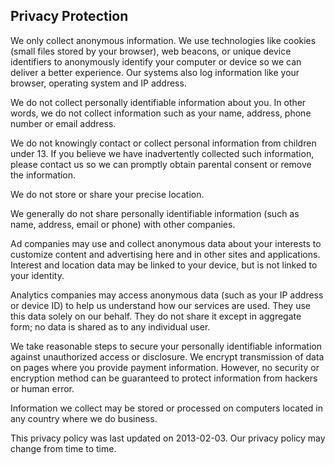 ## Privacy Protection
We only collect anonymous information.
We use technologies like cookies (small files stored by your browser), web beacons, or unique device identifiers to anonymously
identify your computer or device so we can deliver a better experience. Our systems also log information like your browser, operating system and IP address.

We do not collect personally identifiable information about you. In other words, we do not collect information such as your name, address, phone number or email address.

We do not knowingly contact or collect personal information from children under 13. 
If you believe we have inadvertently collected such information, please contact us so we can promptly obtain parental consent or remove the information.

We do not store or share your precise location.

We generally do not share personally identifiable information (such as name, address, email or phone) with other companies.

Ad companies may use and collect anonymous data about your interests to customize content and advertising here and in other sites and applications. 
Interest and location data may be linked to your device, but is not linked to your identity. 

Analytics companies may access anonymous data (such as your IP address or device ID) to help us understand how our services are used. 
They use this data solely on our behalf. They do not share it except in aggregate form; no data is shared as to any individual user. 

We take reasonable steps to secure your personally identifiable information against unauthorized access or disclosure. 
We encrypt transmission of data on pages where you provide payment information. However, no security or encryption method can be guaranteed to protect information from hackers or human error.

Information we collect may be stored or processed on computers located in any country where we do business.

This privacy policy was last updated on 2013-02-03. Our privacy policy may change from time to time.